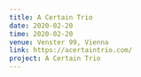 ```yaml
---
title: A Certain Trio
date: 2020-02-20
time: 2020-02-20
venue: Venster 99, Vienna
link: https://acertaintrio.com/
project: A Certain Trio
---
```



